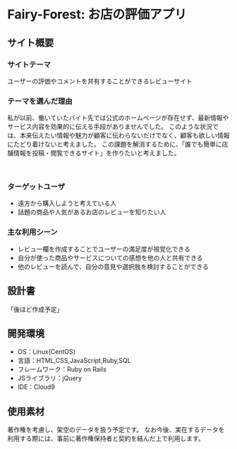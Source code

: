 # Fairy-Forest: お店の評価アプリ

## サイト概要
### サイトテーマ
ユーザーの評価やコメントを共有することができるレビューサイト

### テーマを選んだ理由
私が以前、働いていたバイト先では公式のホームページが存在せず、最新情報やサービス内容を効果的に伝える手段がありませんでした。
このような状況では、本来伝えたい情報や魅力が顧客に伝わらないだけでなく、顧客も欲しい情報にたどり着けないと考えました。
この課題を解消するために、「誰でも簡単に店舗情報を投稿・閲覧できるサイト」を作りたいと考えました。

​
### ターゲットユーザ
- 遠方から購入しようと考えている人
- 話題の商品や人気があるお店のレビューを知りたい人

### 主な利用シーン
- レビュー欄を作成することでユーザーの満足度が視覚化できる
- 自分が使った商品やサービスについての感想を他の人と共有できる
- 他のレビューを読んで、自分の意見や選択肢を検討することができる

## 設計書
<!-- 【補足説明】 -->
<!-- - テーマ提出時点では不要です。 -->
「後ほど作成予定」
​
## 開発環境
- OS：Linux(CentOS)
- 言語：HTML,CSS,JavaScript,Ruby,SQL
- フレームワーク：Ruby on Rails
- JSライブラリ：jQuery
- IDE：Cloud9
​
## 使用素材
<!-- - 外部サービスの画像素材・音声素材を使用した場合は、必ずサービス名とURLを明記してください。 -->
<!-- - アプリケーションの実装に使用したgem/bootstrapのリファレンスなどの記載は不要です。 -->
<!-- - 使用しない場合は、使用素材の項目をREADMEから削除してください。 -->
<!-- - 架空の団体・題材を前提にポートフォリオを制作する場合、下記のテンプレートを当項目内に記載しましょう。 -->

著作権を考慮し、架空のデータを扱う予定です。
なお今後、実在するデータを利用する際には、事前に著作権保持者と契約を結んだ上で利用します。
